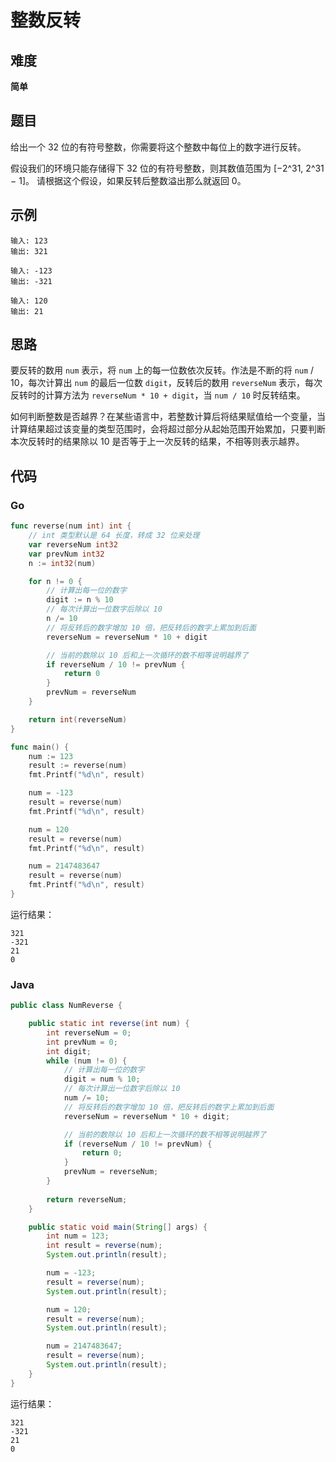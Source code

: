 # 整数反转

## 难度

**简单**

## 题目

给出一个 32 位的有符号整数，你需要将这个整数中每位上的数字进行反转。

假设我们的环境只能存储得下 32 位的有符号整数，则其数值范围为 [−2^31,  2^31 − 1]。
请根据这个假设，如果反转后整数溢出那么就返回 0。

## 示例

```
输入: 123
输出: 321
```

```
输入: -123
输出: -321
```

```
输入: 120
输出: 21
```

## 思路

要反转的数用 `num` 表示，将 `num` 上的每一位数依次反转。作法是不断的将 `num` / 10，每次计算出 `num` 的最后一位数 `digit`，反转后的数用 `reverseNum` 表示，每次反转时的计算方法为 `reverseNum * 10 + digit`，当 `num / 10` 时反转结束。

如何判断整数是否越界？在某些语言中，若整数计算后将结果赋值给一个变量，当计算结果超过该变量的类型范围时，会将超过部分从起始范围开始累加，只要判断本次反转时的结果除以 10 是否等于上一次反转的结果，不相等则表示越界。

## 代码

### Go

```go
func reverse(num int) int {
    // int 类型默认是 64 长度，转成 32 位来处理
    var reverseNum int32
    var prevNum int32
    n := int32(num)

    for n != 0 {
        // 计算出每一位的数字
        digit := n % 10
        // 每次计算出一位数字后除以 10
        n /= 10
        // 将反转后的数字增加 10 倍，把反转后的数字上累加到后面
        reverseNum = reverseNum * 10 + digit

        // 当前的数除以 10 后和上一次循环的数不相等说明越界了
        if reverseNum / 10 != prevNum {
            return 0
        }
        prevNum = reverseNum
    }

    return int(reverseNum)
}
```

```go
func main() {
    num := 123
    result := reverse(num)
    fmt.Printf("%d\n", result)

    num = -123
    result = reverse(num)
    fmt.Printf("%d\n", result)

    num = 120
    result = reverse(num)
    fmt.Printf("%d\n", result)

    num = 2147483647
    result = reverse(num)
    fmt.Printf("%d\n", result)
}
```

运行结果：

```
321
-321
21
0
```

### Java

```java
public class NumReverse {

    public static int reverse(int num) {
        int reverseNum = 0;
        int prevNum = 0;
        int digit;
        while (num != 0) {
            // 计算出每一位的数字
            digit = num % 10;
            // 每次计算出一位数字后除以 10
            num /= 10;
            // 将反转后的数字增加 10 倍，把反转后的数字上累加到后面
            reverseNum = reverseNum * 10 + digit;

            // 当前的数除以 10 后和上一次循环的数不相等说明越界了
            if (reverseNum / 10 != prevNum) {
                return 0;
            }
            prevNum = reverseNum;
        }
        
        return reverseNum;
    }

    public static void main(String[] args) {
        int num = 123;
        int result = reverse(num);
        System.out.println(result);

        num = -123;
        result = reverse(num);
        System.out.println(result);

        num = 120;
        result = reverse(num);
        System.out.println(result);

        num = 2147483647;
        result = reverse(num);
        System.out.println(result);
    }
}
```

运行结果：

```
321
-321
21
0
```

